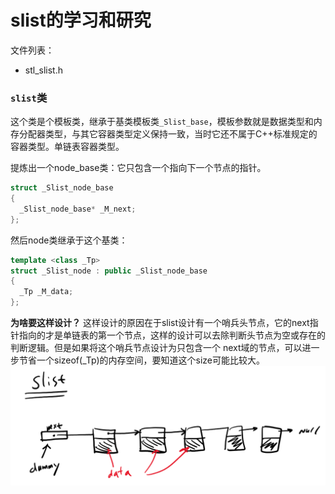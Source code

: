 # slist的学习和研究

文件列表：
- stl_slist.h

### `slist`类
这个类是个模板类，继承于基类模板类`_Slist_base`，模板参数就是数据类型和内存分配器类型，与其它容器类型定义保持一致，当时它还不属于C++标准规定的容器类型。单链表容器类型。

提炼出一个node_base类：它只包含一个指向下一个节点的指针。
```CPP
struct _Slist_node_base
{
  _Slist_node_base* _M_next;
};
```
然后node类继承于这个基类：
```CPP
template <class _Tp>
struct _Slist_node : public _Slist_node_base
{
  _Tp _M_data;
};
```
**为啥要这样设计？**
这样设计的原因在于slist设计有一个哨兵头节点，它的next指针指向的才是单链表的第一个节点，这样的设计可以去除判断头节点为空或存在的判断逻辑。但是如果将这个哨兵节点设计为只包含一个 next域的节点，可以进一步节省一个sizeof(_Tp)的内存空间，要知道这个size可能比较大。
![](images/2021-12-05-00-05-04.png)
